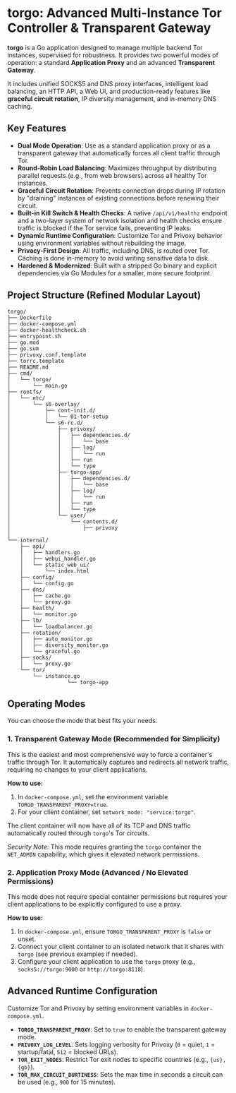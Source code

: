 # torgo: Advanced Multi-Instance Tor Controller & Transparent Gateway

**torgo** is a Go application designed to manage multiple backend Tor instances, supervised for robustness. It provides two powerful modes of operation: a standard **Application Proxy** and an advanced **Transparent Gateway**.

It includes unified SOCKS5 and DNS proxy interfaces, intelligent load balancing, an HTTP API, a Web UI, and production-ready features like **graceful circuit rotation**, IP diversity management, and in-memory DNS caching.

## Key Features

* **Dual Mode Operation**: Use as a standard application proxy or as a transparent gateway that automatically forces all client traffic through Tor.
* **Round-Robin Load Balancing**: Maximizes throughput by distributing parallel requests (e.g., from web browsers) across all healthy Tor instances.
* **Graceful Circuit Rotation**: Prevents connection drops during IP rotation by "draining" instances of existing connections before renewing their circuit.
* **Built-in Kill Switch & Health Checks**: A native `/api/v1/healthz` endpoint and a two-layer system of network isolation and health checks ensure traffic is blocked if the Tor service fails, preventing IP leaks.
* **Dynamic Runtime Configuration**: Customize Tor and Privoxy behavior using environment variables without rebuilding the image.
* **Privacy-First Design**: All traffic, including DNS, is routed over Tor. Caching is done in-memory to avoid writing sensitive data to disk.
* **Hardened & Modernized**: Built with a stripped Go binary and explicit dependencies via Go Modules for a smaller, more secure footprint.

## Project Structure (Refined Modular Layout)

```
torgo/
├── Dockerfile
├── docker-compose.yml
├── docker-healthcheck.sh
├── entrypoint.sh
├── go.mod
├── go.sum
├── privoxy.conf.template
├── torrc.template
├── README.md
├── cmd/
│   └── torgo/
│       └── main.go
├── rootfs/
│   └── etc/
│       └── s6-overlay/
│           ├── cont-init.d/
│           │   └── 01-tor-setup
│           └── s6-rc.d/
│               ├── privoxy/
│               │   ├── dependencies.d/
│               │   │   └── base
│               │   ├── log/
│               │   │   └── run
│               │   ├── run
│               │   └── type
│               ├── torgo-app/
│               │   ├── dependencies.d/
│               │   │   └── base
│               │   ├── log/
│               │   │   └── run
│               │   ├── run
│               │   └── type
│               └── user/
│                   └── contents.d/
│                       ├── privoxy
│    
└── internal/
    ├── api/
    │   ├── handlers.go
    │   ├── webui_handler.go
    │   └── static_web_ui/
    │       └── index.html
    ├── config/
    │   └── config.go
    ├── dns/
    │   ├── cache.go
    │   └── proxy.go
    ├── health/
    │   └── monitor.go
    ├── lb/
    │   └── loadbalancer.go
    ├── rotation/
    │   ├── auto_monitor.go
    │   ├── diversity_monitor.go
    │   └── graceful.go
    ├── socks/
    │   └── proxy.go
    └── tor/
        └── instance.go
                   └── torgo-app

```

## Operating Modes

You can choose the mode that best fits your needs.

### 1. Transparent Gateway Mode (Recommended for Simplicity)

This is the easiest and most comprehensive way to force a container's traffic through Tor. It automatically captures and redirects all network traffic, requiring no changes to your client applications.

**How to use:**
1.  In `docker-compose.yml`, set the environment variable `TORGO_TRANSPARENT_PROXY=true`.
2.  For your client container, set `network_mode: "service:torgo"`.

The client container will now have all of its TCP and DNS traffic automatically routed through `torgo`'s Tor circuits.

*Security Note:* This mode requires granting the `torgo` container the `NET_ADMIN` capability, which gives it elevated network permissions.

### 2. Application Proxy Mode (Advanced / No Elevated Permissions)

This mode does not require special container permissions but requires your client applications to be explicitly configured to use a proxy.

**How to use:**
1.  In `docker-compose.yml`, ensure `TORGO_TRANSPARENT_PROXY` is `false` or unset.
2.  Connect your client container to an isolated network that it shares with `torgo` (see previous examples if needed).
3.  Configure your client application to use the `torgo` proxy (e.g., `socks5://torgo:9000` or `http://torgo:8118`).

## Advanced Runtime Configuration

Customize Tor and Privoxy by setting environment variables in `docker-compose.yml`.

* **`TORGO_TRANSPARENT_PROXY`**: Set to `true` to enable the transparent gateway mode.
* **`PRIVOXY_LOG_LEVEL`**: Sets logging verbosity for Privoxy (`0` = quiet, `1` = startup/fatal, `512` = blocked URLs).
* **`TOR_EXIT_NODES`**: Restrict Tor exit nodes to specific countries (e.g., `{us},{gb}`).
* **`TOR_MAX_CIRCUIT_DURTINESS`**: Sets the max time in seconds a circuit can be used (e.g., `900` for 15 minutes).

